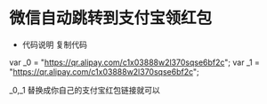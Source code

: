  # 微信自动跳转到支付宝领红包

- 代码说明
  复制代码

var _0 = "https://qr.alipay.com/c1x03888w2l370sqse6bf2c";
var _1 = "https://qr.alipay.com/c1x03888w2l370sqse6bf2c";


_0,_1 替换成你自己的支付宝红包链接就可以